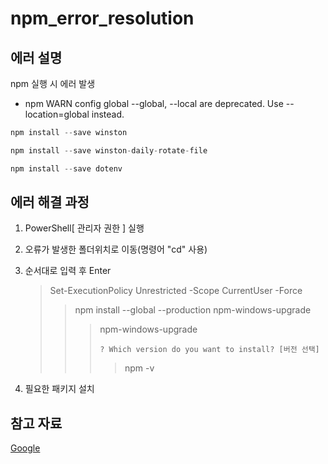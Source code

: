# npm_error_resolution

## 에러 설명

npm 실행 시 에러 발생

- npm WARN config global --global, --local are deprecated. Use --location=global instead.

```javascript
npm install --save winston
```

```javascript
npm install --save winston-daily-rotate-file
```

```javascript
npm install --save dotenv
```

## 에러 해결 과정

1. PowerShell[ 관리자 권한 ] 실행
2. 오류가 발생한 폴더위치로 이동(명령어 "cd" 사용)
3. 순서대로 입력 후 Enter

   > Set-ExecutionPolicy Unrestricted -Scope CurrentUser -Force
   >
   > > npm install --global --production npm-windows-upgrade
   > >
   > > > npm-windows-upgrade
   > > >
   > > > ```
   > > > ? Which version do you want to install? [버전 선택]
   > > > ```
   > > >
   > > > > npm -v

4. 필요한 패키지 설치

## 참고 자료

[Google](https://velog.io/@do_ng_iill/npm-WARN-config-global-global-local-are-deprecated.-Use-locationglobal-instead.-%ED%95%B4%EA%B2%B0, "comclothing.log")
